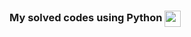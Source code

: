 <h3>My solved codes using Python <img align="center" alt="cat"width="26px"src="https://media.tenor.com/images/d12294532cec0d5eb342bd5f57c525bd/tenor.gif"/</h3>

